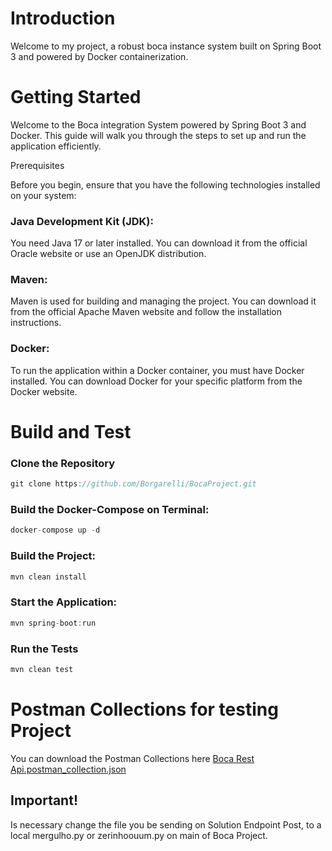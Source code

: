 # Introduction 
Welcome to my project, a robust boca instance system built on Spring Boot 3 and powered by Docker containerization.

# Getting Started

Welcome to the Boca integration System powered by Spring Boot 3 and Docker. This guide will walk you through the steps to set up and run the application efficiently.

Prerequisites

Before you begin, ensure that you have the following technologies installed on your system:

### Java Development Kit (JDK): 
You need Java 17 or later installed. You can download it from the official Oracle website or use an OpenJDK distribution.

### Maven: 
Maven is used for building and managing the project. You can download it from the official Apache Maven website and follow the installation instructions.

### Docker: 
To run the application within a Docker container, you must have Docker installed. You can download Docker for your specific platform from the Docker website.

# Build and Test

### Clone the Repository

```kotlin
git clone https://github.com/Borgarelli/BocaProject.git
```

### Build the Docker-Compose on Terminal:
```kotlin
docker-compose up -d
```

### Build the Project:
```kotlin
mvn clean install
```

### Start the Application:
```kotlin
mvn spring-boot:run
```

### Run the Tests
```kotlin
mvn clean test
```

# Postman Collections for testing Project
You can download the Postman Collections here
[Boca Rest Api.postman_collection.json](https://github.com/user-attachments/files/15932032/Boca.Rest.Api.postman_collection.json)


## Important!
Is necessary change the file you be sending on Solution Endpoint Post, to a local mergulho.py or zerinhoouum.py on main of Boca Project.
